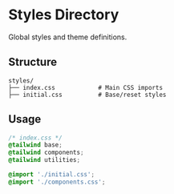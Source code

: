 # Styles Directory

Global styles and theme definitions.

## Structure

```
styles/
├── index.css            # Main CSS imports
├── initial.css          # Base/reset styles
```

## Usage

```css
/* index.css */
@tailwind base;
@tailwind components;
@tailwind utilities;

@import './initial.css';
@import './components.css';
```
